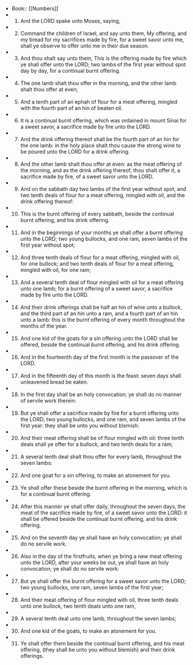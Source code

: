 - Book:: [[Numbers]]
- 1. And the LORD spake unto Moses, saying,
- 2. Command the children of Israel, and say unto them, My offering, and my bread for my sacrifices made by fire, for a sweet savor unto me, shall ye observe to offer unto me in their due season.
- 3. And thou shalt say unto them, This is the offering made by fire which ye shall offer unto the LORD; two lambs of the first year without spot day by day, for a continual burnt offering.
- 4. The one lamb shalt thou offer in the morning, and the other lamb shalt thou offer at even;
- 5. And a tenth part of an ephah of flour for a meat offering, mingled with the fourth part of an hin of beaten oil.
- 6. It is a continual burnt offering, which was ordained in mount Sinai for a sweet savor, a sacrifice made by fire unto the LORD.
- 7. And the drink offering thereof shall be the fourth part of an hin for the one lamb: in the holy place shalt thou cause the strong wine to be poured unto the LORD for a drink offering.
- 8. And the other lamb shalt thou offer at even: as the meat offering of the morning, and as the drink offering thereof, thou shalt offer it, a sacrifice made by fire, of a sweet savor unto the LORD.
- 9. And on the sabbath day two lambs of the first year without spot, and two tenth deals of flour for a meat offering, mingled with oil, and the drink offering thereof:
- 10. This is the burnt offering of every sabbath, beside the continual burnt offering, and his drink offering.
- 11. And in the beginnings of your months ye shall offer a burnt offering unto the LORD; two young bullocks, and one ram, seven lambs of the first year without spot;
- 12. And three tenth deals of flour for a meat offering, mingled with oil, for one bullock; and two tenth deals of flour for a meat offering, mingled with oil, for one ram;
- 13. And a several tenth deal of flour mingled with oil for a meat offering unto one lamb; for a burnt offering of a sweet savor, a sacrifice made by fire unto the LORD.
- 14. And their drink offerings shall be half an hin of wine unto a bullock, and the third part of an hin unto a ram, and a fourth part of an hin unto a lamb: this is the burnt offering of every month throughout the months of the year.
- 15. And one kid of the goats for a sin offering unto the LORD shall be offered, beside the continual burnt offering, and his drink offering.
- 16. And in the fourteenth day of the first month is the passover of the LORD.
- 17. And in the fifteenth day of this month is the feast: seven days shall unleavened bread be eaten.
- 18. In the first day shall be an holy convocation; ye shall do no manner of servile work therein:
- 19. But ye shall offer a sacrifice made by fire for a burnt offering unto the LORD; two young bullocks, and one ram, and seven lambs of the first year: they shall be unto you without blemish:
- 20. And their meat offering shall be of flour mingled with oil: three tenth deals shall ye offer for a bullock, and two tenth deals for a ram;
- 21. A several tenth deal shalt thou offer for every lamb, throughout the seven lambs:
- 22. And one goat for a sin offering, to make an atonement for you.
- 23. Ye shall offer these beside the burnt offering in the morning, which is for a continual burnt offering.
- 24. After this manner ye shall offer daily, throughout the seven days, the meat of the sacrifice made by fire, of a sweet savor unto the LORD: it shall be offered beside the continual burnt offering, and his drink offering.
- 25. And on the seventh day ye shall have an holy convocation; ye shall do no servile work.
- 26. Also in the day of the firstfruits, when ye bring a new meat offering unto the LORD, after your weeks be out, ye shall have an holy convocation; ye shall do no servile work:
- 27. But ye shall offer the burnt offering for a sweet savor unto the LORD; two young bullocks, one ram, seven lambs of the first year;
- 28. And their meat offering of flour mingled with oil, three tenth deals unto one bullock, two tenth deals unto one ram,
- 29. A several tenth deal unto one lamb, throughout the seven lambs;
- 30. And one kid of the goats, to make an atonement for you.
- 31. Ye shall offer them beside the continual burnt offering, and his meat offering, (they shall be unto you without blemish) and their drink offerings.
